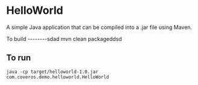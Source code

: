 HelloWorld
==========

A simple Java application that can be compiled into a .jar file using Maven.

To build
--------sdad
    mvn clean packageddsd

To run
------
    java -cp target/helloworld-1.0.jar com.coveros.demo.helloworld.HelloWorld
